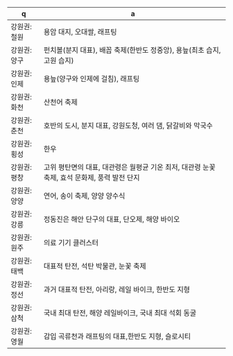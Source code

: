  q  | a
--- | ---
강원권: 철원		| 용암 대지, 오대쌀, 래프팅
강원권: 양구		| 펀치볼(분지 대표), 배꼽 축제(한반도 정중앙), 용늪(최초 습지, 고원 습지)
강원권: 인제		| 용늪(양구와 인제에 걸침), 래프팅
강원권: 화천		| 산천어 축제
강원권: 춘천		| 호반의 도시, 분지 대표, 강원도청, 여러 댐, 닭갈비와 막국수
강원권: 횡성		| 한우
강원권: 평창		| 고위 평탄면의 대표, 대관령은 월평균 기온 최저, 대관령 눈꽃 축제, 효석 문화제, 풍력 발전 단지
강원권: 양양		| 연어, 송이 축제, 양양 양수식
강원권: 강릉		| 정동진은 해안 단구의 대표, 단오제, 해양 바이오
강원권: 원주		| 의료 기기 클러스터
강원권: 태백		| 대표적 탄전, 석탄 박물관, 눈꽃 축제
강원권: 정선		| 과거 대표적 탄전, 아리랑, 레일 바이크, 한반도 지형
강원권: 삼척		| 국내 최대 탄전, 해양 레일바이크, 국내 최대 석회 동굴
강원권: 영월		| 감입 곡류천과 래프팅의 대표,한반도 지형, 슬로시티
